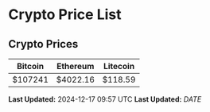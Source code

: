 # Crypto Price List

## Crypto Prices
| Bitcoin | Ethereum | Litecoin |
| ------- | -------- | -------- |
| $107241 | $4022.16 | $118.59 |
**Last Updated:** 2024-12-17 09:57 UTC
**Last Updated:** $DATE$
